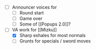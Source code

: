 - [ ] Announcer voices for
	- [ ] Round start
	- [ ] Game over
	- [ ] Some of [[Popups 2.0]]?
- [ ] VA work for [[Mizku]]
	- [x] Sharp exhales for most normals
	- [ ] Grunts for specials / sword moves